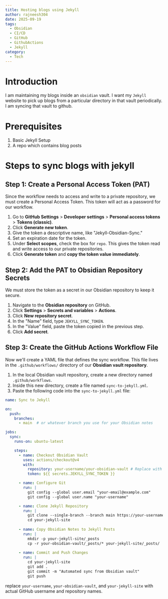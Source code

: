 ```yaml
---
title: Hosting blogs using Jekyll
author: rajneesh304
date: 2025-09-19
tags:
  - Obsidian
  - CI/CD
  - GitHub
  - GithubActions
  - Jekyll
category:
  - Tech
---
```

# Introduction
I am maintaining my blogs inside an `obsidian` vault. I want my `Jekyll` website to pick up blogs from a particular directory in that vault periodically. I am syncing that vault to github. 

# Prerequisites
1. Basic Jekyll Setup
2. A repo which contains blog posts

# Steps to sync blogs with jekyll
## Step 1: Create a Personal Access Token (PAT)
Since the workflow needs to access and write to a private repository, we must create a Personal Access Token. This token will act as a password for our workflow.
1. Go to **GitHub Settings** > **Developer settings** > **Personal access tokens** > **Tokens (classic)**.
2. Click **Generate new token**.
3. Give the token a descriptive name, like "Jekyll-Obsidian-Sync."
4. Set an expiration date for the token.
5. Under **Select scopes**, check the box for `repo`. This gives the token read and write access to our private repositories.
6. Click **Generate token** and **copy the token value immediately**.

## Step 2: Add the PAT to Obsidian Repository Secrets
We must store the token as a secret in our Obsidian repository to keep it secure.
1. Navigate to the **Obsidian repository** on GitHub.
2. Click **Settings** > **Secrets and variables** > **Actions**.
3. Click **New repository secret**.
4. In the "Name" field, type `JEKYLL_SYNC_TOKEN`.
5. In the "Value" field, paste the token copied in the previous step.
6. Click **Add secret**.

## Step 3: Create the GitHub Actions Workflow File
Now we'll create a YAML file that defines the sync workflow. This file lives in the `.github/workflows/` directory of our **Obsidian vault repository**.
1. In the local Obsidian vault repository, create a new directory named `.github/workflows`.
2. Inside this new directory, create a file named `sync-to-jekyll.yml`.
3. Paste the following code into the `sync-to-jekyll.yml` file:

```yaml
name: Sync to Jekyll

on:
  push:
    branches:
      - main  # or whatever branch you use for your Obsidian notes

jobs:
  sync:
    runs-on: ubuntu-latest

    steps:
      - name: Checkout Obsidian Vault
        uses: actions/checkout@v4
        with:
          repository: your-username/your-obsidian-vault # Replace with your repo name
          token: ${{ secrets.JEKYLL_SYNC_TOKEN }}

      - name: Configure Git
        run: |
          git config --global user.email "your-email@example.com"
          git config --global user.name "your-username"

      - name: Clone Jekyll Repository
        run: |
          git clone --single-branch --branch main https://your-username:${{ secrets.JEKYLL_SYNC_TOKEN }}@github.com/your-username/your-jekyll-site.git
          cd your-jekyll-site
          
      - name: Copy Obsidian Notes to Jekyll Posts
        run: |
          mkdir -p your-jekyll-site/_posts
          cp -r your-obsidian-vault/_posts/* your-jekyll-site/_posts/  # Assumes posts are in _posts folder in your vault
          
      - name: Commit and Push Changes
        run: |
          cd your-jekyll-site
          git add .
          git commit -m "Automated sync from Obsidian vault"
          git push
```

replace `your-username`, `your-obsidian-vault`, and `your-jekyll-site` with actual GitHub username and repository names.